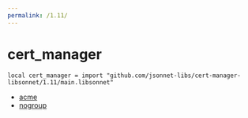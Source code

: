 ```yaml
---
permalink: /1.11/
---
```


# cert_manager

```jsonnet
local cert_manager = import "github.com/jsonnet-libs/cert-manager-libsonnet/1.11/main.libsonnet"
```



* [acme](acme/index.md)
* [nogroup](nogroup/index.md)